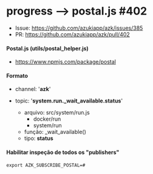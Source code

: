 
# progress --> postal.js #402

- Issue: https://github.com/azukiapp/azk/issues/385
- PR: https://github.com/azukiapp/azk/pull/402

#### Postal.js (utils/postal_helper.js)

- https://www.npmjs.com/package/postal


#### Formato

- channel: '**azk**'
- topic: '**system.run._wait_available.status**'

  - arquivo: src/system/run.js
    - docker/run
    - system/run
  - função: _wait_available()
  - tipo: **status**


#### Habilitar inspeção de todos os "publishers"

```
export AZK_SUBSCRIBE_POSTAL=#
```

